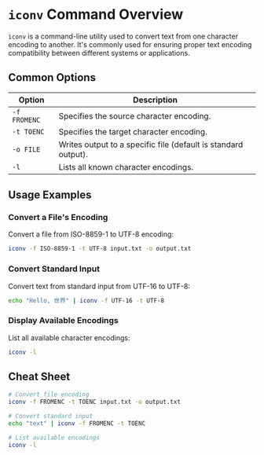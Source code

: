 # `iconv` Command Overview

`iconv` is a command-line utility used to convert text from one character encoding to another. It's commonly used for ensuring proper text encoding compatibility between different systems or applications.

## Common Options

| Option         | Description                                                  |
|----------------|--------------------------------------------------------------|
| `-f FROMENC`   | Specifies the source character encoding.                     |
| `-t TOENC`     | Specifies the target character encoding.                     |
| `-o FILE`      | Writes output to a specific file (default is standard output).|
| `-l`           | Lists all known character encodings.                         |

## Usage Examples

### Convert a File's Encoding

Convert a file from ISO-8859-1 to UTF-8 encoding:

```bash
iconv -f ISO-8859-1 -t UTF-8 input.txt -o output.txt
```

### Convert Standard Input

Convert text from standard input from UTF-16 to UTF-8:

```bash
echo "Hello, 世界" | iconv -f UTF-16 -t UTF-8
```

### Display Available Encodings

List all available character encodings:

```bash
iconv -l
```

## Cheat Sheet

```bash
# Convert file encoding
iconv -f FROMENC -t TOENC input.txt -o output.txt

# Convert standard input
echo "text" | iconv -f FROMENC -t TOENC

# List available encodings
iconv -l
```
